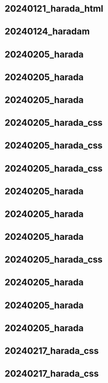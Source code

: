 # 20240121_harada_html
# 20240124_haradam
# 20240205_harada
# 20240205_harada
# 20240205_harada
# 20240205_harada_css
# 20240205_harada_css
# 20240205_harada_css
# 20240205_harada
# 20240205_harada
# 20240205_harada
# 20240205_harada_css
# 20240205_harada
# 20240205_harada
# 20240205_harada
# 20240217_harada_css
# 20240217_harada_css
